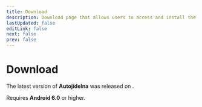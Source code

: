 ```yaml
---
title: Download
description: Download page that allows users to access and install the latest version of the app.
lastUpdated: false
editLink: false
next: false
prev: false
---
```

<script setup>
  import ReleaseDate from "@theme/components/ReleaseDate.vue"
  import DownloadButton from "@theme/components/DownloadButton.vue"
</script>

# Download

The latest version of **Autojídelna** was released on **<ReleaseDate type="stable" />**.

<DownloadButton />

Requires **Android 6.0** or higher.
